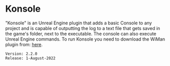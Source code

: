 # Konsole

"Konsole" is an Unreal Engine plugin that adds a basic Console to any project and is capable of outputting the log to a text file that gets saved in the game's folder, next to the executable. The console can also execute Unreal Engine commands. To run Konsole you need to download the WiMan plugin from: [here](https://github.com/aleph-collective/WiMan).

```
Version: 2.2.0
Release: 1-August-2022
```
